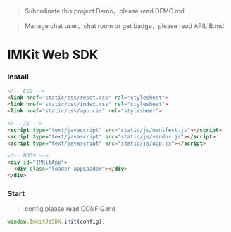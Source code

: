 > Subordinate this project Demo，please read DEMO.md

> Manage chat user、chat room or get badge，please read APILIB.md

# IMKit Web SDK

### Install

```html
<!-- CSS -->
<link href="static/css/reset.css" rel="stylesheet">
<link href="static/css/index.css" rel="stylesheet">
<link href="static/css/app.css" rel="stylesheet">

<!-- JS -->
<script type="text/javascript" src="static/js/manifest.js"></script>
<script type="text/javascript" src="static/js/vendor.js"></script>
<script type="text/javascript" src="static/js/app.js"></script>

<!-- BODY -->
<div id="IMKitApp">
  <div class="loader appLoader"></div>
</div>
```

### Start

> config please read CONFIG.md

```javascript
window.ImkitJsSDK.init(config);
```
